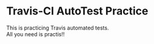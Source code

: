 # Travis-CI AutoTest Practice

This is practicing Travis automated tests. <br>
All you need is practis!! <br>
